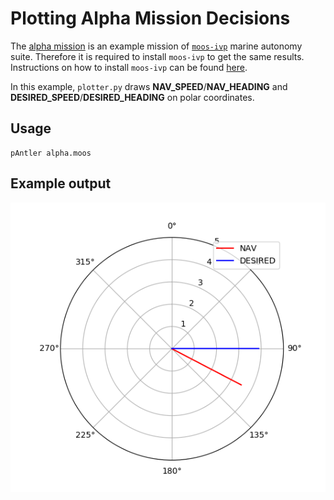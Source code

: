 # Plotting Alpha Mission Decisions

The [alpha mission][alpha] is an example mission of [`moos-ivp`][ivp] marine autonomy
suite.
Therefore it is required to install `moos-ivp` to get the same results.
Instructions on how to install `moos-ivp` can be found [here][install].

In this example, `plotter.py` draws **NAV_SPEED**/**NAV_HEADING** and **DESIRED_SPEED**/**DESIRED_HEADING** on polar coordinates.

## Usage
```shell
pAntler alpha.moos
```

## Example output
![Figure 1](figure_1.png)


[alpha]: http://oceanai.mit.edu/ivpman/pmwiki/pmwiki.php?n=Helm.XMissAlpha
[ivp]: http://moos-ivp.org/
[install]: https://github.com/moos-tutorials/00-my-first-moos-project
